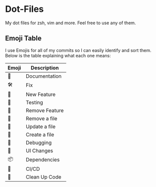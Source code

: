 # Dot-Files

My dot files for zsh, vim and more. Feel free to use any of them.

## Emoji Table

I use Emojis for all of my commits so I can easily identify and sort them. Below is the table explaining what each one means:

| Emoji | Description    |
| ----- | -------------- |
| 📄    | Documentation  |
| 🛠️    | Fix            |
| 🚀    | New Feature    |
| 🧪    | Testing        |
| 🙁    | Remove Feature |
| 🍎    | Remove a file  |
| 🍊    | Update a file  |
| 🍏    | Create a file  |
| 🐛    | Debugging      |
| 🎨    | UI Changes     |
| 📦    | Dependencies   |
| 🤖    | CI/CD          |
| 🧹    | Clean Up Code  |
